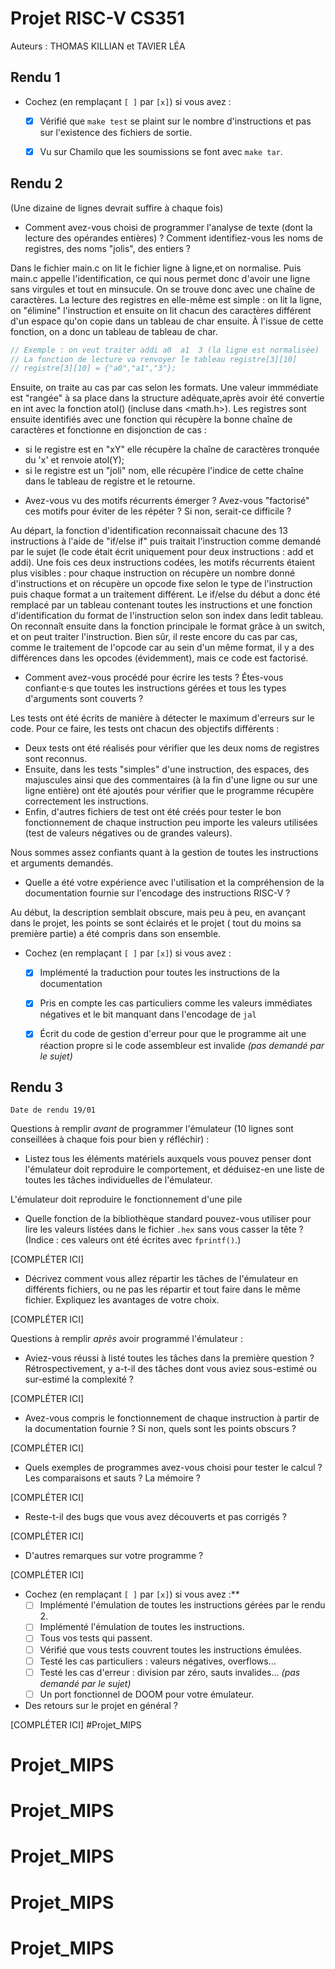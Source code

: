# Projet RISC-V CS351

Auteurs : THOMAS KILLIAN et TAVIER LÉA

## Rendu 1

* Cochez (en remplaçant `[ ]` par `[x]`) si vous avez :
  - [x] Vérifié que `make test` se plaint sur le nombre d'instructions et pas
      sur l'existence des fichiers de sortie.
  - [x] Vu sur Chamilo que les soumissions se font avec `make tar`.


## Rendu 2
(Une dizaine de lignes devrait suffire à chaque fois)

* Comment avez-vous choisi de programmer l'analyse de texte (dont la lecture
des opérandes entières) ? Comment identifiez-vous les noms de registres, des noms "jolis", des entiers ?

Dans le fichier main.c on lit le fichier ligne à ligne,et on normalise. Puis main.c appelle l'identification, ce qui nous permet donc d'avoir une ligne sans virgules et tout en minsucule. On se trouve donc avec une chaîne de caractères.
La lecture des registres en elle-même est simple : on lit la ligne, on "élimine" l'instruction et ensuite on lit chacun des caractères différent d'un espace qu'on copie dans un tableau de char ensuite. À l'issue de cette fonction, on a donc un tableau de tableau de char.
```C
// Exemple : on veut traiter addi a0  a1  3 (la ligne est normalisée)
// La fonction de lecture va renvoyer le tableau registre[3][10]
// registre[3][10] = {"a0","a1","3"};
```
Ensuite, on traite au cas par cas selon les formats. Une valeur immmédiate est "rangée" à sa place dans la structure adéquate,après avoir été convertie en int avec la fonction atol() (incluse dans <math.h>).
Les registres sont ensuite identifiés avec une fonction qui récupère la bonne chaîne de caractères et fonctionne en disjonction de cas :
  - si le registre est en "xY" elle récupère la chaîne de caractères tronquée du 'x' et renvoie atol(Y);
  - si le registre est un "joli" nom, elle récupère l'indice de cette chaîne dans le tableau de registre et le retourne.

* Avez-vous vu des motifs récurrents émerger ? Avez-vous "factorisé" ces motifs
pour éviter de les répéter ? Si non, serait-ce difficile ?

Au départ, la fonction d'identification reconnaissait chacune des 13 instructions à l'aide de "if/else if" puis traitait l'instruction comme demandé par le sujet (le code était écrit uniquement pour deux instructions : add et addi). Une fois ces deux instructions codées, les motifs récurrents étaient plus visibles : pour chaque instruction on récupère un nombre donné d'instructions et on récupère un opcode fixe selon le type de l'instruction puis chaque format a un traitement différent. Le if/else du début a donc été remplacé par un tableau contenant toutes les instructions et une fonction d'identification du format de l'instruction selon son index dans ledit tableau.
On reconnaît ensuite dans la fonction principale le format grâce à un switch, et on peut traiter l'instruction. Bien sûr, il reste encore du cas par cas, comme le traitement de l'opcode car au sein d'un même format, il y a des différences dans les opcodes (évidemment), mais ce code est factorisé.

* Comment avez-vous procédé pour écrire les tests ? Étes-vous confiant·e·s que
toutes les instructions gérées et tous les types d'arguments sont couverts ?

Les tests ont été écrits de manière à détecter le maximum d'erreurs sur le code. Pour ce faire, les tests ont chacun des objectifs différents :
  - Deux tests ont été réalisés pour vérifier que les deux noms de registres sont reconnus.
  - Ensuite, dans les tests "simples" d'une instruction, des espaces, des majuscules ainsi que des commentaires (à la fin d'une ligne ou sur une ligne entière) ont  été ajoutés pour vérifier que le programme récupère correctement les instructions.
  - Enfin, d'autres fichiers de test ont été créés pour tester le bon fonctionnement de chaque instruction peu importe les valeurs utilisées (test de valeurs négatives ou de grandes valeurs).

Nous sommes assez confiants quant à la gestion de toutes les instructions et arguments demandés.

* Quelle a été votre expérience avec l'utilisation et la compréhension de la
documentation fournie sur l'encodage des instructions RISC-V ?

Au début, la description semblait obscure, mais peu à peu, en avançant dans le projet, les points se sont éclairés et le projet ( tout du moins sa première partie) a été compris dans son ensemble.

* Cochez (en remplaçant `[ ]` par `[x]`) si vous avez :
  - [x] Implémenté la traduction pour toutes les instructions de la documentation
  - [x] Pris en compte les cas particuliers comme les valeurs immédiates négatives et le bit manquant dans l'encodage de `jal`
  - [x] Écrit du code de gestion d'erreur pour que le programme ait une réaction propre si le code assembleur est invalide _(pas demandé par le sujet)_


## Rendu 3
```Date de rendu 19/01```

Questions à remplir _avant_ de programmer l'émulateur (10 lignes sont conseillées à chaque fois pour bien y réfléchir) :

* Listez tous les éléments matériels auxquels vous pouvez penser dont l'émulateur doit reproduire le comportement, et déduisez-en une liste de toutes les tâches individuelles de l'émulateur.

L'émulateur doit reproduire le fonctionnement d'une pile 
* Quelle fonction de la bibliothèque standard pouvez-vous utiliser pour lire les valeurs listées dans le fichier `.hex` sans vous casser la tête ? (Indice : ces valeurs ont été écrites avec `fprintf()`.)

[COMPLÉTER ICI]

* Décrivez comment vous allez répartir les tâches de l'émulateur en différents fichiers, ou ne pas les répartir et tout faire dans le même fichier. Expliquez les avantages de votre choix.

[COMPLÉTER ICI]

Questions à remplir _après_ avoir programmé l'émulateur :

* Aviez-vous réussi à listé toutes les tâches dans la première question ? Rétrospectivement, y a-t-il des tâches dont vous aviez sous-estimé ou sur-estimé la complexité ?

[COMPLÉTER ICI]

* Avez-vous compris le fonctionnement de chaque instruction à partir de la
documentation fournie ? Si non, quels sont les points obscurs ?

[COMPLÉTER ICI]

* Quels exemples de programmes avez-vous choisi pour tester le calcul ? Les
comparaisons et sauts ? La mémoire ?

[COMPLÉTER ICI]

* Reste-t-il des bugs que vous avez découverts et pas corrigés ?

[COMPLÉTER ICI]

* D'autres remarques sur votre programme ?

[COMPLÉTER ICI]

* Cochez (en remplaçant `[ ]` par `[x]`) si vous avez :**
  - [ ] Implémenté l'émulation de toutes les instructions gérées par le rendu 2.
  - [ ] Implémenté l'émulation de toutes les instructions.
  - [ ] Tous vos tests qui passent.
  - [ ] Vérifié que vous tests couvrent toutes les instructions émulées.
  - [ ] Testé les cas particuliers : valeurs négatives, overflows...
  - [ ] Testé les cas d'erreur : division par zéro, sauts invalides... _(pas demandé par le sujet)_
  - [ ] Un port fonctionnel de DOOM pour votre émulateur.

* Des retours sur le projet en général ?

[COMPLÉTER ICI]
#Projet_MIPS
# Projet_MIPS
# Projet_MIPS
# Projet_MIPS
# Projet_MIPS
# Projet_MIPS

